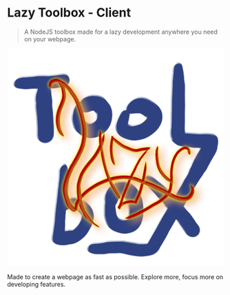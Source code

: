 # Lazy Toolbox - Client

> A NodeJS toolbox made for a lazy development anywhere you need on your webpage.

![Lazy Toolbox](/doc/img/logo.png)

Made to create a webpage as fast as possible. Explore more, focus more on developing features.
